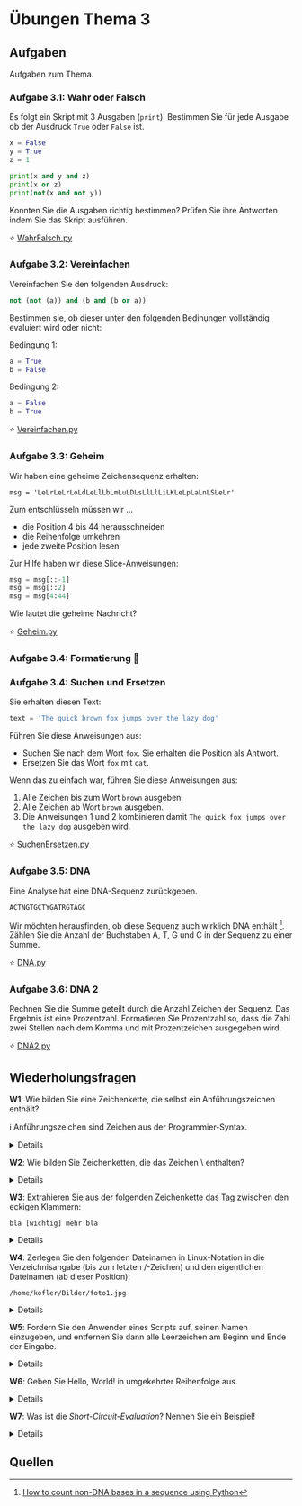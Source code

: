 # Übungen Thema 3

## Aufgaben

Aufgaben zum Thema.

### Aufgabe 3.1:  Wahr oder Falsch

Es folgt ein Skript mit 3 Ausgaben (`print`). Bestimmen Sie für jede Ausgabe ob der Ausdruck `True` oder `False` ist.

```python
x = False
y = True
z = 1

print(x and y and z)
print(x or z)
print(not(x and not y))
```

Konnten Sie die Ausgaben richtig bestimmen? Prüfen Sie ihre Antworten indem Sie das Skript ausführen.

⭐ [WahrFalsch.py](https://github.com/janikvonrotz/python.casa/blob/main/topic-3/WahrFalsch.py)

### Aufgabe 3.2: Vereinfachen

Vereinfachen Sie den folgenden Ausdruck:

```python
not (not (a)) and (b and (b or a))
```

Bestimmen sie, ob dieser unter den folgenden Bedinungen vollständig evaluiert wird oder nicht:

Bedingung 1:

```python
a = True
b = False
```

Bedingung 2:

```python
a = False
b = True
```

⭐ [Vereinfachen.py](https://github.com/janikvonrotz/python.casa/blob/main/topic-3/Vereinfachen.py)

### Aufgabe 3.3: Geheim

Wir haben eine geheime Zeichensequenz erhalten:

```
msg = 'LeLrLeLrLoLdLeLlLbLmLuLDLsLlLlLiLKLeLpLaLnLSLeLr'
```

Zum entschlüsseln müssen wir ...
* die Position 4 bis 44 herausschneiden
* die Reihenfolge umkehren
* jede zweite Position lesen

Zur Hilfe haben wir diese Slice-Anweisungen:

```python
msg = msg[::-1]
msg = msg[::2]
msg = msg[4:44]
```

Wie lautet die geheime Nachricht?

⭐ [Geheim.py](https://github.com/janikvonrotz/python.casa/blob/main/topic-3/Geheim.py)

### Aufgabe 3.4: Formatierung 🚧

<!-- Einfache Aufgabe mit String als Variable und Ausgeben in text. -->

### Aufgabe 3.4: Suchen und Ersetzen

Sie erhalten diesen Text:

```python
text = 'The quick brown fox jumps over the lazy dog'
```

Führen Sie diese Anweisungen aus:

* Suchen Sie nach dem Wort `fox`. Sie erhalten die Position als Antwort.
* Ersetzen Sie das Wort `fox` mit `cat`.

Wenn das zu einfach war, führen Sie diese Anweisungen aus:
1. Alle Zeichen bis zum Wort `brown` ausgeben.
2. Alle Zeichen ab Wort `brown` ausgeben.
3. Die Anweisungen 1 und 2 kombinieren damit `The quick fox jumps over the lazy dog` ausgeben wird.

⭐ [SuchenErsetzen.py](https://github.com/janikvonrotz/python.casa/blob/main/topic-3/SuchenErsetzen.py)

### Aufgabe 3.5: DNA

Eine Analyse hat eine DNA-Sequenz zurückgeben. 

```
ACTNGTGCTYGATRGTAGC
```

Wir möchten herausfinden, ob diese Sequenz auch wirklich DNA enthält [^1]. Zählen Sie die Anzahl der Buchstaben A, T, G und C in der Sequenz zu einer Summe.

⭐ [DNA.py](https://github.com/janikvonrotz/python.casa/blob/main/topic-3/DNA.py)

### Aufgabe 3.6: DNA 2

Rechnen Sie die Summe geteilt durch die Anzahl Zeichen der Sequenz. Das Ergebnis ist eine Prozentzahl. Formatieren Sie Prozentzahl so, dass die Zahl zwei Stellen nach dem Komma und mit Prozentzeichen ausgegeben wird.

⭐ [DNA2.py](https://github.com/janikvonrotz/python.casa/blob/main/topic-3/DNA2.py)

## Wiederholungsfragen

**W1**: Wie bilden Sie eine Zeichenkette, die selbst ein Anführungszeichen enthält?

ℹ️ Anführungszeichen sind Zeichen aus der Programmier-Syntax.

<details>
Eine Möglichkeit besteht, zur Abgrenzung von Zeichenketten das jeweils andere Zeichen zu verwenden, also:
<pre>
s1="O'Reilly"  
s2='It is "O Reilly"'
</pre>
Eine zweite Möglichkeit bieten die Spezialcodes \' und \":
<pre>
s3='abc \" def \' ghi'  # ergibt: abc " def ' ghi
</pre>
</details>

**W2**: Wie bilden Sie Zeichenketten, die das Zeichen \\ enthalten?

<details>
Wenn der Backslash nicht zur Kennzeichnung von Sonderzeichen verwendet werden soll, formulieren Sie Zeichenketten am besten in der Raw-Syntax mit vorangestelltem r:
<pre>
s=r'C:\verzeichnis\readme.txt'
</pre>
</details>

**W3**: Extrahieren Sie aus der folgenden Zeichenkette das Tag zwischen den eckigen Klammern:

`bla [wichtig] mehr bla`

<details>
<pre>
s='bla [wichtig] mehr bla'  
start=s.find('[')+1    # Startposition  
end=s.rfind(']')       # Endposition  
print(s[start:end])    # Teilzeichenkette auslesen  
  'wichtig'
</pre>
</details>

**W4**: Zerlegen Sie den folgenden Dateinamen in Linux-Notation in die Verzeichnisangabe (bis zum letzten /-Zeichen) und den eigentlichen Dateinamen (ab dieser Position):

`/home/kofler/Bilder/foto1.jpg`

<details>
<pre>
s='/home/kofler/Bilder/foto1.jpg'  
pos=s.rfind('/')+1  
pfad=s[:pos]  
datei=s[pos:]  
print('Pfad:', pfad, 'Datei:', datei)  
  Pfad: /home/kofler/Bilder/   Datei: foto1.jpg
</pre>
</details>

**W5**: Fordern Sie den Anwender eines Scripts auf, seinen Namen einzugeben, und entfernen Sie dann alle Leerzeichen am Beginn und Ende der Eingabe.

<details>
<pre>
name = input('Geben Sie Ihren Namen an: ')  
name = name.strip()
</pre>
</details>

**W6**: Geben Sie Hello, World! in umgekehrter Reihenfolge aus.

<details>
<pre>hello = 'Hello, World!'  
print(hello[::-1])  
  !dlroW ,olleH
</pre>
</details>

**W7**: Was ist die *Short-Circuit-Evaluation*? Nennen Sie ein Beispiel!

<details>
Die logischen Operatoren and und or verzichten auf die Auswertung des zweiten Operanden, wenn der erste Operand bereits zum Ergebnis führt. Wenn im folgenden Beispiel rechenfunktion(x) den Wert 0 oder eine negative Zahl liefert, dann wird rechenfunktion(y) nicht aufgerufen. Das ist nicht notwendig, weil and nur dann True liefern kann, wenn beide Teilergebnisse True sind.
<pre>
x=2  
y=3  
if rechenfunktion(x)>0 and rechenfunktion(y)>0:   
    # Code ...
</pre>
</details>

## Quellen

[^1]: [How to count non-DNA bases in a sequence using Python](https://pythonforbiologists.com/counting-non-dna-bases-in-a-sequence.html)